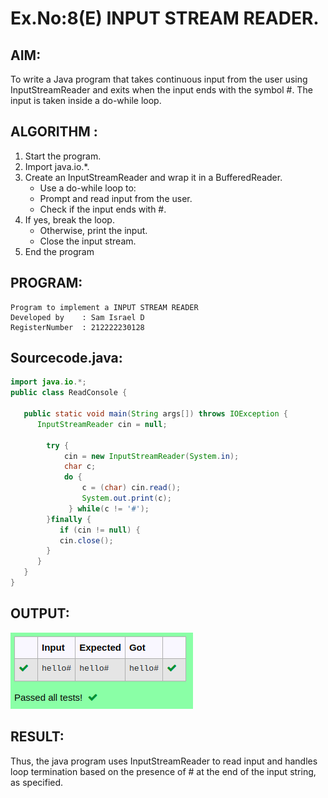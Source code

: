 # Ex.No:8(E)  INPUT STREAM READER.

## AIM:
To write a Java program that takes continuous input from the user using InputStreamReader and exits when the input ends with the symbol #. The input is taken inside a do-while loop.
## ALGORITHM :
1.	Start the program.
2.	Import java.io.*.
3.	Create an InputStreamReader and wrap it in a BufferedReader.
    -	Use a do-while loop to:
    -	Prompt and read input from the user.
    -	Check if the input ends with #.
4.	If yes, break the loop.
    -	Otherwise, print the input.
    -	Close the input stream.
5.	End the program


## PROGRAM:
 ```
Program to implement a INPUT STREAM READER
Developed by    : Sam Israel D 
RegisterNumber  : 212222230128 
```

## Sourcecode.java:

```java
import java.io.*;
public class ReadConsole {

   public static void main(String args[]) throws IOException {
      InputStreamReader cin = null;

        try {
            cin = new InputStreamReader(System.in);
            char c;
            do {
                c = (char) cin.read();
                System.out.print(c);
             } while(c != '#');
        }finally {
           if (cin != null) {
           cin.close();
        }
      }
   }
}
```





## OUTPUT:

![alt text](image.png)

## RESULT:
Thus, the java program uses InputStreamReader to read input and handles loop termination based on the presence of # at the end of the input string, as specified. 


